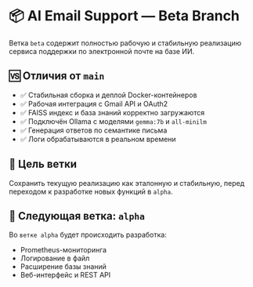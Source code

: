 # 📦 AI Email Support — Beta Branch

Ветка `beta` содержит полностью рабочую и стабильную реализацию сервиса поддержки по электронной почте на базе ИИ.

## 🆚 Отличия от `main`

- ✅ Стабильная сборка и деплой Docker-контейнеров
- ✅ Рабочая интеграция с Gmail API и OAuth2
- ✅ FAISS индекс и база знаний корректно загружаются
- ✅ Подключён Ollama с моделями `gemma:7b` и `all-minilm`
- ✅ Генерация ответов по семантике письма
- ✅ Логи обрабатываются в реальном времени

## 🎯 Цель ветки

Сохранить текущую реализацию как эталонную и стабильную, перед переходом к разработке новых функций в `alpha`.

## 🚀 Следующая ветка: `alpha`

Во `ветке alpha` будет происходить разработка:

- Prometheus-мониторинга
- Логирование в файл
- Расширение базы знаний
- Веб-интерфейс и REST API
